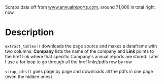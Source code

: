 Scraps data off from www.annualreports.com, around 71,000 in total right now.
  
# Description
  
```extract_tables()``` downloads the page source and makes a dataframe with two columns. **Company** lists the name of the company and **Link** points to the href link where that specific Company's annual reports are stored. Later I use a for loop to go through all the href links/pdfs row by row
  
```scrap_pdfs()``` goes page by page and downloads all the pdfs in one page (even the hidden ones)
